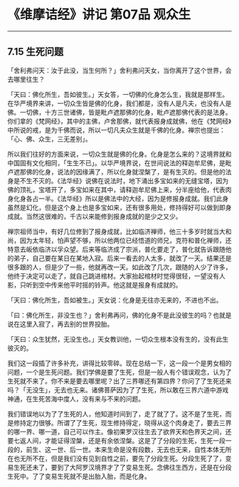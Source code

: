 # 《维摩诘经》讲记 第07品 观众生

------

## 7.15 生死问题

「舍利弗问天：汝于此没，当生何所？」舍利弗问天女，当你离开了这个世界，会去哪里往生？

「天曰：佛化所生，吾如彼生。」天女答，一切佛的化身怎么生，我就是那样生。在华严境界来讲，一切众生皆是佛的化身，我们都是，没有人是凡夫，也没有人是佛。一切佛，十方三世诸佛，皆是毗卢遮那佛的化身，毗卢遮那佛代表的是法身。你们拿的《梵网经》，其中的主佛，卢舍那佛，就代表报身成就佛，他在《梵网经》中所说的戒，是为千佛而说，所以一切凡夫众生就是千佛的化身。禅宗也提出：「心、佛、众生，三无差别」。

所以我们往好的方面来说，一切众生就是佛的化身。化身是怎么来的？这境界就和中国固有文化相同，「生生不已」。以华严境界说，在世间说法的释迦牟尼佛，是毗卢遮那佛的化身，说法的因缘满了，所以化身就涅槃了，是有生灭的。但是他的法身是不生不灭的。《法华经》说佛在说法时，地下涌出多宝如来的无缝宝塔，因为佛的顶礼，宝塔开了，多宝如来在其中，请释迦牟尼佛上来，分半座给他，代表肉身化身各占一半。《法华经》所以是佛法中的大经，因为是修报身成就。我们此身虽然是幻化，但是这个身上也是多宝如来，还有很多用处，修持得好可以做到即身成就。当然这很难的，千古以来能修到报身成就的是少之又少。

禅宗祖师当中，有好几位修到了报身成就，比如临济禅师，他三十多岁时就当大和尚，因为太年轻，怕声望不够，所以他两位已经悟道的师兄，克符和普化禅师，还特意去皈依临济以孚众望。后来等临济成了宗派，普化要走了，普化就告诉跟随他的弟子，自己要在某日在某地入寂。后来一看去的人太多，就改了一天。结果还是很多跟的人，但是少了一些，他就再改一天。如此改了几次，跟随的人少了许多，他终于决定可以走了，就自己跳进棺材。大家抬起棺材时觉得很轻，一望没有人影，只听到空中传来他平时摇的铃声。他这就是报身有成就的。

「天曰：佛化所生，吾如被生。」天女说：化身是无往亦无来的，不进也不出。

「曰：佛化所生，非没生也？」舍利弗再问，佛的化身不是此没彼生的吗？也就是说在这里入寂了，再去别的世界投胎。

「天曰：众生犹然，无没生也。」天女教训他，一切众生根本没有生的，没有此生彼灭的。

我们这一段插了许多补充，讲得比较零碎。现在总结一下，这一段一个是男女相的问题，一个是生死问题。我们学佛是要了生死，但是一般人有个错误观念，认为了生死就不来了。你不来是要去哪里呢？出了三界哪还有第四界？你问了了生死还来吗？「无没生」，无去也无来。诸佛菩萨因为了了生死，所以敢在三界六道中游戏神通，在生死苦海中度人，没有来与不来的问题。

我们错误地以为了了生死的人，他知道时间到了，走了就了了。这不是了生死，而是修持定力很够。所谓了了生死，现生修持得定，晓得从这个肉身走了，要去三界的哪一界、哪一道，自己可以作主。像初果罗汉往生去了欲界天和色界天之间，还要七返人间，才能证得涅槃，还是有余依涅槃。这是了了分段的生死，生死一段一段的，前生、这一世、后一世。本来生命是没有段数，无去也无来，自性本体无所在也无所不在，但是我们没有见到自性之前，要先了分段生死。分段生死了了，变易生死还未了，要到了大阿罗汉境界才了了变易生死。念佛往生西方，还是在分段生死中。了了变易生死就不是出胎入胎，而是化身。

